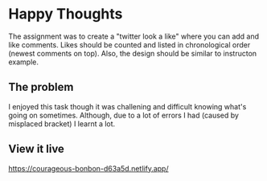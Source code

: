 # Happy Thoughts
The assignment was to create a "twitter look a like" where you can add and like comments. Likes should be counted and listed in chronological order (newest comments on top). Also, the design should be similar to instructon example.

## The problem
I enjoyed this task though it was challening and difficult knowing what's going on sometimes. Although, due to a lot of errors I had (caused by misplaced bracket) I learnt a lot. 

## View it live
https://courageous-bonbon-d63a5d.netlify.app/
